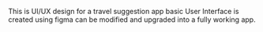 This is UI/UX design for a travel suggestion app
basic User Interface is created using figma
can be modified and upgraded into a fully working app.
